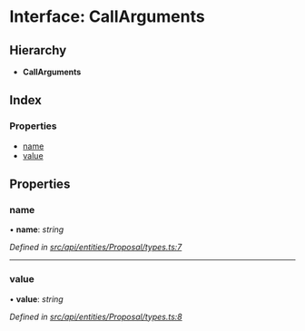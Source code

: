 # Interface: CallArguments

## Hierarchy

* **CallArguments**

## Index

### Properties

* [name](_src_api_entities_proposal_types_.callarguments.md#name)
* [value](_src_api_entities_proposal_types_.callarguments.md#value)

## Properties

###  name

• **name**: *string*

*Defined in [src/api/entities/Proposal/types.ts:7](https://github.com/PolymathNetwork/polymesh-sdk/blob/6f0a424/src/api/entities/Proposal/types.ts#L7)*

___

###  value

• **value**: *string*

*Defined in [src/api/entities/Proposal/types.ts:8](https://github.com/PolymathNetwork/polymesh-sdk/blob/6f0a424/src/api/entities/Proposal/types.ts#L8)*
